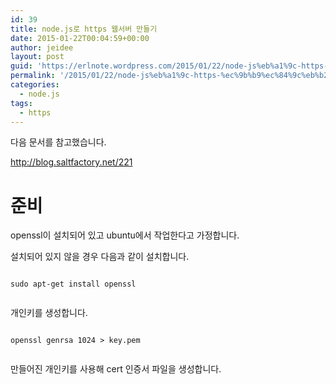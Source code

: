 ```yaml
---
id: 39
title: node.js로 https 웹서버 만들기
date: 2015-01-22T00:04:59+00:00
author: jeidee
layout: post
guid: 'https://erlnote.wordpress.com/2015/01/22/node-js%eb%a1%9c-https-%ec%9b%b9%ec%84%9c%eb%b2%84-%eb%a7%8c%eb%93%a4%ea%b8%b0/'
permalink: '/2015/01/22/node-js%eb%a1%9c-https-%ec%9b%b9%ec%84%9c%eb%b2%84-%eb%a7%8c%eb%93%a4%ea%b8%b0/'
categories:
  - node.js
tags:
  - https
---
```

다음 문서를 참고했습니다.
  
http://blog.saltfactory.net/221

# 준비

openssl이 설치되어 있고 ubuntu에서 작업한다고 가정합니다.
  
설치되어 있지 않을 경우 다음과 같이 설치합니다.

```
      
sudo apt-get install openssl
  
```

개인키를 생성합니다.

```
      
openssl genrsa 1024 > key.pem
  
```

만들어진 개인키를 사용해 cert 인증서 파일을 생성합니다.